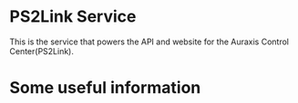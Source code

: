 # PS2Link Service

This is the service that powers the API and website for the Auraxis Control Center(PS2Link).

# Some useful information


